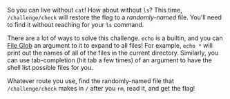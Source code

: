 So you can live without `cat`!
How about without `ls`?
This time, `/challenge/check` will restore the flag to a _randomly-named_ file.
You'll need to find it without reaching for your `ls` command.

There are a lot of ways to solve this challenge.
`echo` is a builtin, and you can [File Glob](../globbing) an argument to it to expand to all files!
For example, `echo *` will print out the names of all of the files in the current directory.
Similarly, you can use tab-completion (hit tab a few times) of an argument to have the shell list possible files for you.

Whatever route you use, find the randomly-named file that `/challenge/check` makes in `/` after you `rm`, read it, and get the flag!
